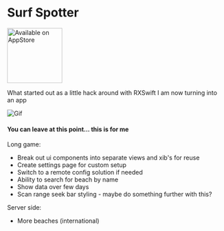 # Surf Spotter

<a href='https://itunes.apple.com/gb/app/surf-spotter/id1098286036'>
    <img width="128px" alt='Available on AppStore' src='https://raw.githubusercontent.com/Daio-io/SurfFinder/master/Screens/appstore.png'/>
</a>

What started out as a little hack around with RXSwift I am now turning into an app

![Gif](https://raw.githubusercontent.com/Daio-io/SurfFinder/master/Screens/finder0.2.gif)

#### You can leave at this point... this is for me

Long game:

- Break out ui components into separate views and xib's for reuse
- Create settings page for custom setup
- Switch to a remote config solution if needed
- Ability to search for beach by name
- Show data over few days
- Scan range seek bar styling - maybe do something further with this?

Server side:

- More beaches (international)
